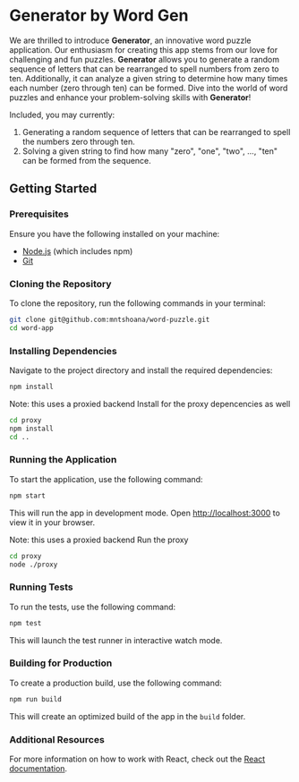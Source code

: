 # Generator by Word Gen

We are thrilled to introduce **Generator**, an innovative word puzzle application. Our enthusiasm for creating this app stems from our love for challenging and fun puzzles. **Generator** allows you to generate a random sequence of letters that can be rearranged to spell numbers from zero to ten. Additionally, it can analyze a given string to determine how many times each number (zero through ten) can be formed. Dive into the world of word puzzles and enhance your problem-solving skills with **Generator**!

Included, you may currently:

1. Generating a random sequence of letters that can be rearranged to spell the numbers zero through ten.
2. Solving a given string to find how many "zero", "one", "two", ..., "ten" can be formed from the sequence.

## Getting Started

### Prerequisites

Ensure you have the following installed on your machine:

- [Node.js](https://nodejs.org/) (which includes npm)
- [Git](https://git-scm.com/)

### Cloning the Repository

To clone the repository, run the following commands in your terminal:

```bash
git clone git@github.com:mntshoana/word-puzzle.git
cd word-app
```

### Installing Dependencies

Navigate to the project directory and install the required dependencies:

```bash
npm install
```

Note: this uses a proxied backend
Install for the proxy depencencies as well

```bash
cd proxy
npm install
cd ..
```

### Running the Application

To start the application, use the following command:

```bash
npm start
```

This will run the app in development mode. Open [http://localhost:3000](http://localhost:3000) to view it in your browser.

Note: this uses a proxied backend
Run the proxy

```bash
cd proxy
node ./proxy
```

### Running Tests

To run the tests, use the following command:

```bash
npm test
```

This will launch the test runner in interactive watch mode.

### Building for Production

To create a production build, use the following command:

```bash
npm run build
```

This will create an optimized build of the app in the `build` folder.

### Additional Resources

For more information on how to work with React, check out the [React documentation](https://reactjs.org/).
